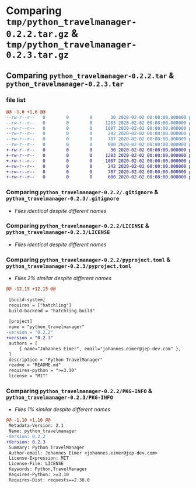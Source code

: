 # Comparing `tmp/python_travelmanager-0.2.2.tar.gz` & `tmp/python_travelmanager-0.2.3.tar.gz`

## Comparing `python_travelmanager-0.2.2.tar` & `python_travelmanager-0.2.3.tar`

### file list

```diff
@@ -1,6 +1,6 @@
--rw-r--r--   0        0        0       30 2020-02-02 00:00:00.000000 python_travelmanager-0.2.2/travelmanager/__init__.py
--rw-r--r--   0        0        0     1283 2020-02-02 00:00:00.000000 python_travelmanager-0.2.2/.gitignore
--rw-r--r--   0        0        0     1087 2020-02-02 00:00:00.000000 python_travelmanager-0.2.2/LICENSE
--rw-r--r--   0        0        0      242 2020-02-02 00:00:00.000000 python_travelmanager-0.2.2/README.md
--rw-r--r--   0        0        0      787 2020-02-02 00:00:00.000000 python_travelmanager-0.2.2/pyproject.toml
--rw-r--r--   0        0        0      600 2020-02-02 00:00:00.000000 python_travelmanager-0.2.2/PKG-INFO
+-rw-r--r--   0        0        0       30 2020-02-02 00:00:00.000000 python_travelmanager-0.2.3/travelmanager/__init__.py
+-rw-r--r--   0        0        0     1283 2020-02-02 00:00:00.000000 python_travelmanager-0.2.3/.gitignore
+-rw-r--r--   0        0        0     1087 2020-02-02 00:00:00.000000 python_travelmanager-0.2.3/LICENSE
+-rw-r--r--   0        0        0      242 2020-02-02 00:00:00.000000 python_travelmanager-0.2.3/README.md
+-rw-r--r--   0        0        0      787 2020-02-02 00:00:00.000000 python_travelmanager-0.2.3/pyproject.toml
+-rw-r--r--   0        0        0      600 2020-02-02 00:00:00.000000 python_travelmanager-0.2.3/PKG-INFO
```

### Comparing `python_travelmanager-0.2.2/.gitignore` & `python_travelmanager-0.2.3/.gitignore`

 * *Files identical despite different names*

### Comparing `python_travelmanager-0.2.2/LICENSE` & `python_travelmanager-0.2.3/LICENSE`

 * *Files identical despite different names*

### Comparing `python_travelmanager-0.2.2/pyproject.toml` & `python_travelmanager-0.2.3/pyproject.toml`

 * *Files 2% similar despite different names*

```diff
@@ -12,15 +12,15 @@
 
 [build-system]
 requires = ["hatchling"]
 build-backend = "hatchling.build"
 
 [project]
 name = "python_travelmanager"
-version = "0.2.2"
+version = "0.2.3"
 authors = [
     { name="Johannes Eimer", email="johannes.eimer@jep-dev.com" },
 ]
 description = "Python TravelManager"
 readme = "README.md"
 requires-python = ">=3.10"
 license = "MIT"
```

### Comparing `python_travelmanager-0.2.2/PKG-INFO` & `python_travelmanager-0.2.3/PKG-INFO`

 * *Files 1% similar despite different names*

```diff
@@ -1,10 +1,10 @@
 Metadata-Version: 2.1
 Name: python_travelmanager
-Version: 0.2.2
+Version: 0.2.3
 Summary: Python TravelManager
 Author-email: Johannes Eimer <johannes.eimer@jep-dev.com>
 License-Expression: MIT
 License-File: LICENSE
 Keywords: Python,TravelManager
 Requires-Python: >=3.10
 Requires-Dist: requests==2.30.0
```

